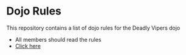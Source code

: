 Dojo Rules
==========

This repository contains a list of dojo rules for the Deadly Vipers dojo

* All members should read the rules
* [Click here](https://github.com/deadlyvipers)
